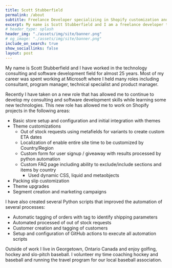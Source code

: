 ```yaml
---
title: Scott Stubberfield
permalink: /about
subtitle: Freelance Developer specializing in Shopify customization and Python automation.
excerpt: My name is Scott Stubberfield and I am a freelance developer that can provide Shopify store setup, theme customization and Python script automation for customers.
# header_type: splash
header_img: "./assets/img/site/banner.png"
# og_image: "./assets/img/site/banner.png"
include_on_search: true
show_sociallinks: false
layout: post
---
```

My name is Scott Stubberfield and I have worked in the technology consulting and software development field for almost 25 years. Most of my career was spent working at Microsoft where I held many roles including consultant, program manager, technical specialist and product manager. 

Recently I have taken on a new role that has allowed me to continue to develop my consulting and software development skills while learning some new technologies. 
This new role has allowed me to work on Shopify projects in the following areas:
* Basic store setup and configuration and initial integration with themes
* Theme customizations
    * Out of stock requests using metafields for variants to create custom ETA dates
    * Localization of enable entire site time to be customized by Country/Region
    * Custom form for user signup / giveaway with results processed by python automation
    * Custom FAQ page including ability to exclude/include sections and items by country
        * Used dynamic CSS, liquid and metaobjects
* Packing slip customization
* Theme upgrades
* Segment creation and marketing campaigns

I have also created several Python scripts that improved the automation of several processes:
* Automatic tagging of orders with tag to identify shipping parameters
* Automated processed of out of stock requests
* Customer creation and tagging of customers
* Setup and configuration of GitHub actions to execute all automation scripts

Outside of work I live in Georgetown, Ontario Canada and enjoy golfing, hockey and slo-pitch baseball. I volunteer my time coaching hockey and baseball and running the travel program for our local baseball association. 
